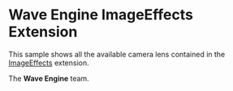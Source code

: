 # Wave Engine ImageEffects Extension

This sample shows all the available camera lens contained in the [ImageEffects](http://doc.waveengine.net/api/WaveEngine.ImageEffects.html) extension.

The **Wave Engine** team. 